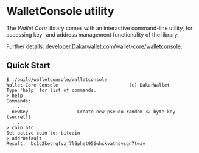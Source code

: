 # WalletConsole utility

The *Wallet Core* library comes with an interactive command-line utility, for accessing key- and address management functionality of the library. 

Further details: [developer.Dakarwallet.com](https://developer.Dakarwallet.com)/[wallet-core/walletconsole](https://developer.Dakarwallet.com/wallet-core/walletconsole).

## Quick Start

    $ ./build/walletconsole/walletconsole 
    Wallet-Core Console                          (c) DakarWallet
    Type 'help' for list of commands.
    > help
    Commands:
      . . .
      newKey                  Create new pseudo-random 32-byte key (secret!)
      . . .
    > coin btc
    Set active coin to: bitcoin
    > addrDefault
    Result:  bc1q2kecrqfvzj7l6phet956whxkvathsvsgn7twav
